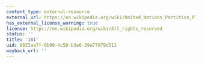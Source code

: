 ```yaml
---
content_type: external-resource
external_url: https://en.wikipedia.org/wiki/United_Nations_Partition_Plan_for_Palestine
has_external_license_warning: true
license: https://en.wikipedia.org/wiki/All_rights_reserved
status: ''
title: '181'
uid: 8023aa7f-0b90-4c50-b3e6-39a77979d511
wayback_url: ''
---
```

